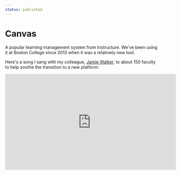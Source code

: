 ```yaml
---
status: published
---
```

# Canvas
A popular learning management system from Instructure. We've been using it at Boston College since 2013 when it was a relatively new tool. 

Here's a song I sang with my colleague, [Jamie Walker](https://jamiewalkermusic.com), to about 150 faculty to help soothe the transition to a new platform: 

<iframe width="560" height="315" src="https://www.youtube.com/embed/JhtCbZJjuts" title="YouTube video player" frameborder="0" allow="accelerometer; autoplay; clipboard-write; encrypted-media; gyroscope; picture-in-picture" allowfullscreen></iframe>

